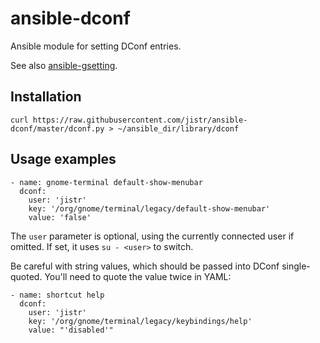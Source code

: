 ansible-dconf
=============

Ansible module for setting DConf entries.

See also
[ansible-gsetting](https://github.com/jistr/ansible-gsetting).

Installation
------------

    curl https://raw.githubusercontent.com/jistr/ansible-dconf/master/dconf.py > ~/ansible_dir/library/dconf

Usage examples
--------------

    - name: gnome-terminal default-show-menubar
      dconf:
        user: 'jistr'
        key: '/org/gnome/terminal/legacy/default-show-menubar'
        value: 'false'

The `user` parameter is optional, using the currently connected user if omitted. If set, it uses `su - <user>` to switch.

Be careful with string values, which should be passed into DConf
single-quoted. You'll need to quote the value twice in YAML:

    - name: shortcut help
      dconf:
        user: 'jistr'
        key: '/org/gnome/terminal/legacy/keybindings/help'
        value: "'disabled'"
